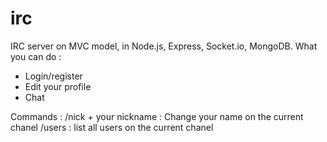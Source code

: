 # irc
IRC server on MVC model, in Node.js, Express, Socket.io, MongoDB.
What you can do :
- Login/register
- Edit your profile
- Chat

Commands :
/nick + your nickname : Change your name on the current chanel
/users : list all users on the current chanel
